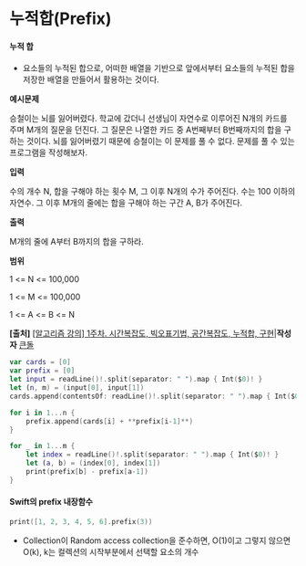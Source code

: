 # 누적합(Prefix)

#### 누적 합

* 요소들의 누적된 합으로, 어떠한 배열을 기반으로 앞에서부터 요소들의 누적된 합을 저장한 배열을 만들어서 활용하는 것이다.

**예시문제**

승철이는 뇌를 잃어버렸다. 학교에 갔더니 선생님이 자연수로 이루어진 N개의 카드를 주며 M개의 질문을 던진다. 그 질문은 나열한 카드 중 A번째부터 B번째까지의 합을 구하는 것이다. 뇌를 잃어버렸기 때문에 승철이는 이 문제를 풀 수 없다. 문제를 풀 수 있는 프로그램을 작성해보자.

**입력**

수의 개수 N, 합을 구해야 하는 횟수 M, 그 이후 N개의 수가 주어진다. 수는 100 이하의 자연수. 그 이후 M개의 줄에는 합을 구해야 하는 구간 A, B가 주어진다.

**출력**

M개의 줄에 A부터 B까지의 합을 구하라.

**범위**

1 <= N <= 100,000

1 <= M <= 100,000

1 <= A <= B <= N

**\[출처]** [\[알고리즘 강의\] 1주차. 시간복잡도, 빅오표기법, 공간복잡도, 누적합, 구현](https://blog.naver.com/jhc9639/222283814653)|**작성자** [큰돌](https://blog.naver.com/jhc9639)

```swift
var cards = [0]
var prefix = [0]
let input = readLine()!.split(separator: " ").map { Int($0)! }
let (n, m) = (input[0], input[1])
cards.append(contentsOf: readLine()!.split(separator: " ").map { Int($0)! })

for i in 1...n {
    prefix.append(cards[i] + **prefix[i-1]**)
}

for _ in 1...m {
    let index = readLine()!.split(separator: " ").map { Int($0)! }
    let (a, b) = (index[0], index[1])
    print(prefix[b] - prefix[a-1])
}
```

#### Swift의 prefix 내장함수

```swift
print([1, 2, 3, 4, 5, 6].prefix(3))
```

* Collection이 Random access collection을 준수하면, O(1)이고 그렇지 않으면 O(k), k는 컬렉션의 시작부분에서 선택할 요소의 개수
